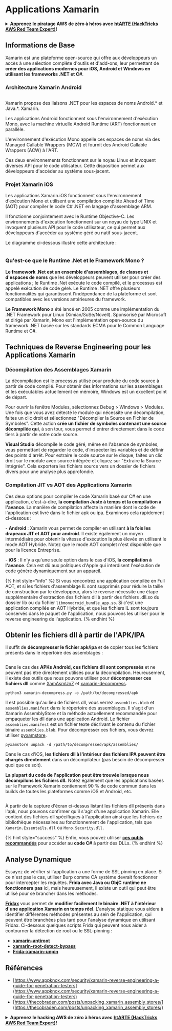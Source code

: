 # Applications Xamarin

<details>

<summary><strong>Apprenez le piratage AWS de zéro à héros avec</strong> <a href="https://training.hacktricks.xyz/courses/arte"><strong>htARTE (HackTricks AWS Red Team Expert)</strong></a><strong>!</strong></summary>

Autres moyens de soutenir HackTricks :

* Si vous souhaitez voir votre **entreprise annoncée dans HackTricks** ou **télécharger HackTricks en PDF**, consultez les [**PLANS D'ABONNEMENT**](https://github.com/sponsors/carlospolop) !
* Obtenez le [**merchandising officiel PEASS & HackTricks**](https://peass.creator-spring.com)
* Découvrez [**La Famille PEASS**](https://opensea.io/collection/the-peass-family), notre collection d'[**NFTs**](https://opensea.io/collection/the-peass-family) exclusifs
* **Rejoignez le** 💬 [**groupe Discord**](https://discord.gg/hRep4RUj7f) ou le [**groupe telegram**](https://t.me/peass) ou **suivez** moi sur **Twitter** 🐦 [**@carlospolopm**](https://twitter.com/carlospolopm)**.**
* **Partagez vos astuces de piratage en soumettant des PR aux dépôts github** [**HackTricks**](https://github.com/carlospolop/hacktricks) et [**HackTricks Cloud**](https://github.com/carlospolop/hacktricks-cloud).

</details>

## **Informations de Base**

Xamarin est une plateforme open-source qui offre aux développeurs un accès à une sélection complète d'outils et d'add-ons, leur permettant de **créer des applications modernes pour iOS, Android et Windows en utilisant les frameworks .NET et C#**.

### Architecture Xamarin Android

<figure><img src="../.gitbook/assets/image (3) (1) (1) (1) (1) (1) (1) (1).png" alt=""><figcaption></figcaption></figure>

Xamarin propose des liaisons .NET pour les espaces de noms Android.\* et Java.\*. Xamarin.

Les applications Android fonctionnent sous l'environnement d'exécution Mono, avec la machine virtuelle Android Runtime (ART) fonctionnant en parallèle.

L'environnement d'exécution Mono appelle ces espaces de noms via des Managed Callable Wrappers (MCW) et fournit des Android Callable Wrappers (ACW) à l'ART.

Ces deux environnements fonctionnent sur le noyau Linux et invoquent diverses API pour le code utilisateur. Cette disposition permet aux développeurs d'accéder au système sous-jacent.

### Projet Xamarin iOS

Les applications Xamarin.iOS fonctionnent sous l'environnement d'exécution Mono et utilisent une compilation complète Ahead of Time (AOT) pour compiler le code C# .NET en langage d'assemblage ARM.

Il fonctionne conjointement avec le Runtime Objective-C. Les environnements d'exécution fonctionnent sur un noyau de type UNIX et invoquent plusieurs API pour le code utilisateur, ce qui permet aux développeurs d'accéder au système géré ou natif sous-jacent.

Le diagramme ci-dessous illustre cette architecture :

<figure><img src="../.gitbook/assets/image (1) (1) (1) (1) (1) (1) (1) (1) (1) (1) (1) (1) (1) (1) (1) (1) (1).png" alt=""><figcaption></figcaption></figure>

### Qu'est-ce que le Runtime .Net et le Framework Mono ?

**Le framework .Net est un ensemble d'assemblages, de classes et d'espaces de noms** que les développeurs peuvent utiliser pour créer des applications ; le Runtime .Net exécute le code compilé, et le processus est appelé exécution de code géré. Le Runtime .NET offre plusieurs fonctionnalités qui garantissent l'indépendance de la plateforme et sont compatibles avec les versions antérieures du framework.

**Le Framework Mono** a été lancé en 2005 comme une implémentation du .NET Framework pour Linux (Ximian/SuSe/Novell). Sponsorisé par Microsoft et dirigé par Xamarin, Mono est l'implémentation open-source du framework .NET basée sur les standards ECMA pour le Common Language Runtime et C#.

## Techniques de Reverse Engineering pour les Applications Xamarin

### Décompilation des Assemblages Xamarin

La décompilation est le processus utilisé pour produire du code source à partir de code compilé. Pour obtenir des informations sur les assemblages et les exécutables actuellement en mémoire, Windows est un excellent point de départ.

Pour ouvrir la fenêtre Modules, sélectionnez Debug > Windows > Modules. Une fois que vous avez détecté le module qui nécessite une décompilation, faites un clic droit et sélectionnez "Décompiler la Source en Fichier de Symboles". Cette action **crée un fichier de symboles contenant une source décompilée qui**, à son tour, vous permet d'entrer directement dans le code tiers à partir de votre code source.

**Visual Studio** décompile le code géré, même en l'absence de symboles, vous permettant de regarder le code, d'inspecter les variables et de définir des points d'arrêt. Pour extraire le code source sur le disque, faites un clic droit sur le module avec source intégrée et cliquez sur "Extraire la Source Intégrée". Cela exportera les fichiers source vers un dossier de fichiers divers pour une analyse plus approfondie.

### Compilation JIT vs AOT des Applications Xamarin

Ces deux options pour compiler le code Xamarin basé sur C# en une application, c'est-à-dire, **la compilation Juste à temps et la compilation à l'avance**. La manière de compilation affecte la manière dont le code de l'application est livré dans le fichier apk ou ipa. Examinons cela rapidement ci-dessous :

\- **Android** : Xamarin vous permet de compiler en utilisant **à la fois les drapeaux JIT et AOT pour android**. Il existe également un moyen intermédiaire pour obtenir la vitesse d'exécution la plus élevée en utilisant le mode AOT Hybride. Notez que le mode AOT complet n'est disponible que pour la licence Entreprise.

\- **iOS** : Il n'y a qu'une seule option dans le cas d'iOS, **la compilation à l'avance**. Cela est dû aux politiques d'Apple qui interdisent l'exécution de code généré dynamiquement sur un appareil.

{% hint style="info" %}
Si vous rencontrez une application compilée en Full AOT, et si les fichiers d'assemblage IL sont supprimés pour réduire la taille de construction par le développeur, alors le reverse nécessite une étape supplémentaire d'extraction des fichiers dll à partir des fichiers .dll.so du dossier lib ou du fichier `libmonodroid_bundle_app.so`. Si c'est une application compilée en AOT Hybride, et que les fichiers IL sont toujours conservés dans le paquet de l'application, nous pouvons les utiliser pour le reverse engineering de l'application.
{% endhint %}

## Obtenir les fichiers dll à partir de l'APK/IPA

Il suffit de **décompresser le fichier apk/ipa** et de copier tous les fichiers présents dans le répertoire des assemblages :

<figure><img src="../.gitbook/assets/image (2) (1) (1) (1) (1) (1) (1) (1) (1) (1) (1) (1) (1).png" alt=""><figcaption></figcaption></figure>

Dans le cas des **APKs Android, ces fichiers dll sont compressés** et ne peuvent pas être directement utilisés pour la décompilation. Heureusement, il existe des outils que nous pouvons utiliser pour **décompresser ces fichiers dll** comme [XamAsmUnZ](https://github.com/cihansol/XamAsmUnZ) et [xamarin-decompress](https://github.com/NickstaDB/xamarin-decompress).
```
python3 xamarin-decompress.py -o /path/to/decompressed/apk
```
Il est possible qu'au lieu de fichiers dll, vous verrez `assemblies.blob` et `assemblies.manifest` dans le répertoire des assemblages. Il s'agit d'un Xamarin AssemblyStore et la méthode actuellement recommandée pour empaqueter les dll dans une application Android. Le fichier `assemblies.manifest` est un fichier texte décrivant le contenu du fichier binaire `assemblies.blob`. Pour décompresser ces fichiers, vous devrez utiliser [pyxamstore](https://github.com/jakev/pyxamstore).
```
pyxamstore unpack -d /path/to/decompressed/apk/assemblies/
```
Dans le cas d'iOS, **les fichiers dll à l'intérieur des fichiers IPA peuvent être chargés directement** dans un décompilateur (pas besoin de décompresser quoi que ce soit).

**La plupart du code de l'application peut être trouvée lorsque nous décompilons les fichiers dll.** Notez également que les applications basées sur le Framework Xamarin contiennent 90 % de code commun dans les builds de toutes les plateformes comme iOS et Android, etc.

<figure><img src="../.gitbook/assets/image (3) (1) (1) (1) (1) (1) (1) (1) (1).png" alt=""><figcaption></figcaption></figure>

À partir de la capture d'écran ci-dessus listant les fichiers dll présents dans l'apk, nous pouvons confirmer qu'il s'agit d'une application Xamarin. Elle contient des fichiers dll spécifiques à l'application ainsi que les fichiers de bibliothèque nécessaires au fonctionnement de l'application, tels que `Xamarin.Essentails.dll` ou `Mono.Security.dll`.

{% hint style="success" %}
Enfin, vous pouvez utiliser [**ces outils recommandés**](../reversing/reversing-tools-basic-methods/#net-decompiler) pour accéder au **code C#** à partir des DLLs.
{% endhint %}

## Analyse Dynamique

Essayez de vérifier si l'application a une forme de SSL pinning en place. Si ce n'est pas le cas, utiliser Burp comme CA système devrait fonctionner pour intercepter les requêtes. **Frida avec Java ou ObjC runtime ne fonctionnera pas** ici, mais heureusement, il existe un outil qui peut être utilisé pour se brancher dans les méthodes.

[**Fridax**](https://github.com/NorthwaveSecurity/fridax) vous permet de **modifier facilement le binaire .NET à l'intérieur d'une application Xamarin en temps réel**. L'analyse statique vous aidera à identifier différentes méthodes présentes au sein de l'application, qui peuvent être branchées plus tard pour l'analyse dynamique en utilisant Fridax. Ci-dessous quelques scripts Frida qui peuvent nous aider à contourner la détection de root ou le SSL-pinning :

* [**xamarin-antiroot**](https://codeshare.frida.re/@Gand3lf/xamarin-antiroot/)
* [**xamarin-root-detect-bypass**](https://codeshare.frida.re/@nuschpl/xamarin-root-detect-bypass/)
* [**Frida-xamarin-unpin**](https://github.com/GoSecure/frida-xamarin-unpin)

## Références

* [https://www.appknox.com/security/xamarin-reverse-engineering-a-guide-for-penetration-testers](https://www.appknox.com/security/xamarin-reverse-engineering-a-guide-for-penetration-testers)
* [https://thecobraden.com/posts/unpacking_xamarin_assembly_stores/](https://thecobraden.com/posts/unpacking_xamarin_assembly_stores/)

<details>

<summary><strong>Apprenez le hacking AWS de zéro à héros avec</strong> <a href="https://training.hacktricks.xyz/courses/arte"><strong>htARTE (HackTricks AWS Red Team Expert)</strong></a><strong>!</strong></summary>

Autres moyens de soutenir HackTricks :

* Si vous souhaitez voir votre **entreprise annoncée dans HackTricks** ou **télécharger HackTricks en PDF**, consultez les [**PLANS D'ABONNEMENT**](https://github.com/sponsors/carlospolop)!
* Obtenez le [**merchandising officiel PEASS & HackTricks**](https://peass.creator-spring.com)
* Découvrez [**La Famille PEASS**](https://opensea.io/collection/the-peass-family), notre collection d'[**NFTs**](https://opensea.io/collection/the-peass-family) exclusifs
* **Rejoignez le** 💬 [**groupe Discord**](https://discord.gg/hRep4RUj7f) ou le [**groupe telegram**](https://t.me/peass) ou **suivez** moi sur **Twitter** 🐦 [**@carlospolopm**](https://twitter.com/carlospolopm)**.**
* **Partagez vos astuces de hacking en soumettant des PR aux dépôts github** [**HackTricks**](https://github.com/carlospolop/hacktricks) et [**HackTricks Cloud**](https://github.com/carlospolop/hacktricks-cloud).

</details>
